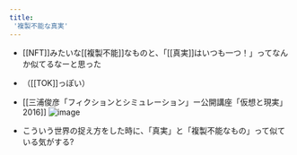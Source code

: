 ```yaml
---
title:
 '複製不能な真実'
---
```


- [[NFT]]みたいな[[複製不能]]なものと、「[[真実]]はいつも一つ！」ってなんか似てるなーと思った
- （[[TOK]]っぽい）


- [[三浦俊彦「フィクションとシミュレーション」ー公開講座「仮想と現実」2016]]
![image](https://gyazo.com/a5dfcec5c0a39a3598a39fdad1ab8524/thumb/1000)
- こういう世界の捉え方をした時に、「真実」と「複製不能なもの」って似ている気がする?